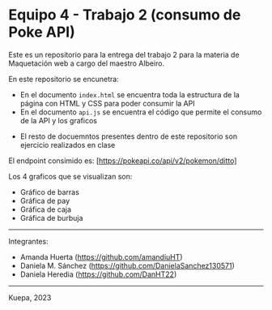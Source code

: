 # Equipo 4 - Trabajo 2 (consumo de Poke API)

Este es un repositorio para la entrega del trabajo 2 para la materia de Maquetación web a cargo del maestro Albeiro.

En este repositorio se encunetra:

- En el documento `index.html` se encuentra toda la estructura de la página con HTML  y CSS para poder consumir la API
- En el documento `api.js` se encuentra el código que permite el consumo de la API y los graficos

* El resto de docuemntos presentes dentro de este repositorio son ejercicio realizados en clase

El endpoint consimido es: [https://pokeapi.co/api/v2/pokemon/ditto]

Los 4 graficos que se visualizan son: 
- Gráfico de barras
- Gráfica de pay
- Gráfica de caja
- Gráfica de burbuja

---
Integrantes:

- Amanda Huerta (https://github.com/amandiuHT)
- Daniela M. Sánchez (https://github.com/DanielaSanchez130571)
- Daniela Heredia (https://github.com/DanHT22)
---

Kuepa, 2023

